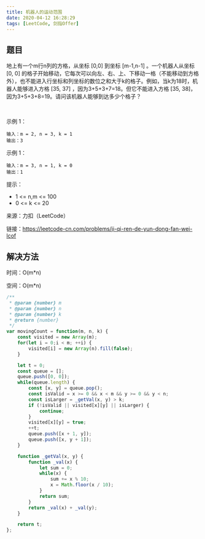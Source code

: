 ```yaml
---
title: 机器人的运动范围
date: 2020-04-12 16:28:29
tags: [LeetCode, 剑指Offer]
---
```


## 题目
地上有一个m行n列的方格，从坐标 [0,0] 到坐标 [m-1,n-1] 。一个机器人从坐标 [0, 0] 的格子开始移动，它每次可以向左、右、上、下移动一格（不能移动到方格外），也不能进入行坐标和列坐标的数位之和大于k的格子。例如，当k为18时，机器人能够进入方格 [35, 37] ，因为3+5+3+7=18。但它不能进入方格 [35, 38]，因为3+5+3+8=19。请问该机器人能够到达多少个格子？

 

示例 1：
```
输入：m = 2, n = 3, k = 1
输出：3
```

示例 1：
```
输入：m = 3, n = 1, k = 0
输出：1
```

提示：

* 1 <= n,m <= 100
* 0 <= k <= 20

来源：力扣（LeetCode）

链接：https://leetcode-cn.com/problems/ji-qi-ren-de-yun-dong-fan-wei-lcof


## 解决方法
时间：O(m*n)

空间：O(m*n)

```js
/**
 * @param {number} m
 * @param {number} n
 * @param {number} k
 * @return {number}
 */
var movingCount = function(m, n, k) {
    const visited = new Array(m);
    for(let i = 0;i < m; ++i) {
        visited[i] = new Array(n).fill(false);
    }

    let t = 0;
    const queue = [];
    queue.push([0, 0]);
    while(queue.length) {
        const [x, y] = queue.pop();
        const isValid = x >= 0 && x < m && y >= 0 && y < n;
        const isLarger = _getVal(x, y) > k;
        if (!isValid || visited[x][y] || isLarger) {
            continue;
        }
        visited[x][y] = true;
        ++t;
        queue.push([x + 1, y]);
        queue.push([x, y + 1]);
    }

    function _getVal(x, y) {
        function _val(x) {
            let sum = 0;
            while(x) {
                sum += x % 10;
                x = Math.floor(x / 10);
            }
            return sum;
        }
        return _val(x) + _val(y);
    }

    return t;
};
```